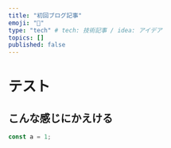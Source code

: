 ```yaml
---
title: "初回ブログ記事"
emoji: "🎃"
type: "tech" # tech: 技術記事 / idea: アイデア
topics: []
published: false
---
```

# テスト

## こんな感じにかえける

```typescript
const a = 1;
 
```
